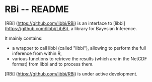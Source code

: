 RBi -- README
=============

[RBi] (https://github.com/libbi/RBi) is an interface to [libbi] (https://github.com/libbi/LibBi), a library for Bayesian Inference.

It mainly contains:
- a wrapper to call libbi (called "libbi"), allowing to perform the full inference from within R,
- various functions to retrieve the results (which are in the NetCDF format) from libbi and to process them.

[RBi] (https://github.com/libbi/RBi) is under active development.
